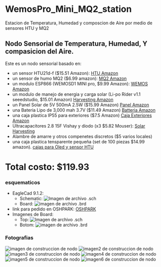 # WemosPro_Mini_MQ2_station
Estacion de Temperatura, Humedad y composcion de Aire por medio de sensores HTU y MQ2
## Nodo Sensorial de Temperatura, Humedad, Y compasicion del Aire. 
Este es un nodo sensorial basado en: 
* un sensor HTU21d-f ($15.51 Amazon):
[HTU Amazon](https://www.amazon.com/Adafruit-HTU21D-F-Temperature-Humidity-Breakout/dp/B00OKJFLWO/ref=sr_1_2?ie=UTF8&qid=1533595116&sr=8-2&keywords=HTU21d-f+sensor%2B&dpID=61SQP6J6LzL&preST=_SX300_QL70_&dpSrc=srch)
* un sensor de humo MQ2 ($6.99 amazon):
[MQ2 Amazon](https://www.amazon.com/SUKRAGRAHA-Detector-Module-Arduino-Genuino/dp/B01F2X3VY6/ref=sr_1_3?s=electronics&rps=1&ie=UTF8&qid=1533595239&sr=1-3&keywords=mq2+gas+sensor&refinements=p_85%3A2470955011)
* un modulo ESP866 (WEMOSD1 MINI pro, $9.99 Amazon):
[WEMOS Amazon](https://www.amazon.com/Aideepen-WEMOS-Mini-Pro-Connector/dp/B07333L9VR/ref=sr_1_3?s=electronics&ie=UTF8&qid=1533595295&sr=1-3&keywords=wemos+d1+mini+pro)
* un modulo de manejo de energia y carga solar (Li-po Rider v1.1 seeedstudio, $15.01 Amazon)
[Harvesting Amazon](https://www.amazon.com/Aideepen-WEMOS-Mini-Pro-Connector/dp/B07333L9VR/ref=sr_1_3?s=electronics&ie=UTF8&qid=1533595295&sr=1-3&keywords=wemos+d1+mini+pro)
* un Panel Solar de 5V 500mA 2.5W ($15.99 Amazon)
[Panel Amazon](https://www.amazon.com/ALLPOWERS-Battery-Charger-Encapsulated-130x150mm/dp/B074TYH68Z/ref=sr_1_3?ie=UTF8&qid=1533595591&sr=8-3&keywords=solar+panel+5W+5V)
* una Bateria Lipo de 3,000 mah 3.7V ($11.49 Amazon)
[Batteria Amazon](https://www.amazon.com/YDL-3000mAh-battery-Rechargeable-Connector/dp/B07BTV1SCB/ref=sr_1_14_a_it?ie=UTF8&qid=1533595692&sr=8-14&keywords=3000+mah+lipo)
* una caja plastica IP55 para exteriores ($7.5 Amazon)
[Caja Exteriores Amazon](https://www.amazon.com/LeMotech-Dustproof-Waterproof-Electrical-85mmx85mmx50mm/dp/B075X14RVH/ref=sr_1_1?ie=UTF8&qid=1533595799&sr=8-1&keywords=ip55+plastic+outdoor&dpID=31Wrm5nBbmL&preST=_SY300_QL70_&dpSrc=srch)
* Ultracapacitores 2.8 15F Vishay y diodo (x3 $5.82 Mouser):
[Solar Harvesting](https://www.mouser.com/ProductDetail/Vishay-BC-Components/MAL219691252E3?qs=sGAEpiMZZMsCu9HefNWqpofZ%252b8Ak8%2fFpWUg8YRD9hhHpGlA0UuQd1w%3d%3d)
* Alambre de amarre y otros compenetes discretos ($5 varios locales)
* una caja plastica tensparente pequeña (set de 100 piezas $14.99 amazon).
[cajas para Oled y sensor HTU](https://www.amazon.com/Plastic-Empty-Watercolour-100Pcs-Transparent/dp/B07CF7PQFQ/ref=sr_1_32?ie=UTF8&qid=1533596358&sr=8-32&keywords=outdoor+transparent+plastic+box+small)

# Total costo:  $119.93

### esquematicos
* EagleCad 9.1.2:
    * Schematic:
    ![Imagen de archivo .sch](/eagleCad/Schematic.png)
    * Board:
    ![imagen de archivo .brd](/eagleCad/Board.png)
* link para pedido en OSHPARK:
[OSHPARK](https://oshpark.com/shared_projects/FCERSQkG)
* Imagenes de Board:
    * Top:
    ![Imagen de archivo .sch](/eagleCad/Top.png)
    * Botom:
    ![imagen de archivo .brd](/eagleCad/Botom.png)
### Fotografias
![imagen de construccion de nodo](https://github.com/EdwinKestler/WemosPro_Mini_MQ2_station/blob/master/img/img1.jpg)
![imagen2 de construccion de nodo](/img/img2.jpg)
![imagen3 de construccion de nodo](https://github.com/EdwinKestler/WemosPro_Mini_MQ2_station/blob/master/img/img3.jpg)
![imagen4 de construccion de nodo](https://github.com/EdwinKestler/WemosPro_Mini_MQ2_station/blob/master/img/img4.jpg)
![imagen5 de construccion de nodo](https://github.com/EdwinKestler/WemosPro_Mini_MQ2_station/blob/master/img/img5.jpg)
![imagen6 de construccion de nodo](https://github.com/EdwinKestler/WemosPro_Mini_MQ2_station/blob/master/img/img6.jpg)

